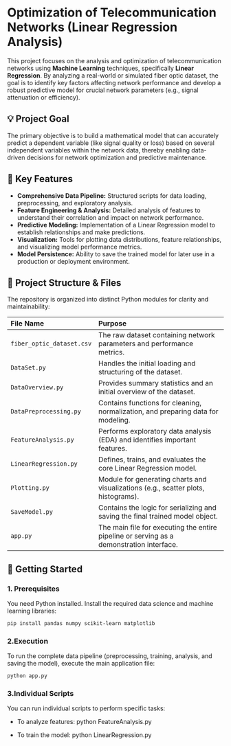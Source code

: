 # Optimization of Telecommunication Networks (Linear Regression Analysis)

This project focuses on the analysis and optimization of telecommunication networks using **Machine Learning** techniques, specifically **Linear Regression**. By analyzing a real-world or simulated fiber optic dataset, the goal is to identify key factors affecting network performance and develop a robust predictive model for crucial network parameters (e.g., signal attenuation or efficiency).

## 💡 Project Goal

The primary objective is to build a mathematical model that can accurately predict a dependent variable (like signal quality or loss) based on several independent variables within the network data, thereby enabling data-driven decisions for network optimization and predictive maintenance.

## 🌟 Key Features

* **Comprehensive Data Pipeline:** Structured scripts for data loading, preprocessing, and exploratory analysis.
* **Feature Engineering & Analysis:** Detailed analysis of features to understand their correlation and impact on network performance.
* **Predictive Modeling:** Implementation of a Linear Regression model to establish relationships and make predictions.
* **Visualization:** Tools for plotting data distributions, feature relationships, and visualizing model performance metrics.
* **Model Persistence:** Ability to save the trained model for later use in a production or deployment environment.

## 📁 Project Structure & Files

The repository is organized into distinct Python modules for clarity and maintainability:

| File Name | Purpose |
| :--- | :--- |
| `fiber_optic_dataset.csv` | The raw dataset containing network parameters and performance metrics. |
| `DataSet.py` | Handles the initial loading and structuring of the dataset. |
| `DataOverview.py` | Provides summary statistics and an initial overview of the dataset. |
| `DataPreprocessing.py` | Contains functions for cleaning, normalization, and preparing data for modeling. |
| `FeatureAnalysis.py` | Performs exploratory data analysis (EDA) and identifies important features. |
| `LinearRegression.py` | Defines, trains, and evaluates the core Linear Regression model. |
| `Plotting.py` | Module for generating charts and visualizations (e.g., scatter plots, histograms). |
| `SaveModel.py` | Contains the logic for serializing and saving the final trained model object. |
| `app.py` | The main file for executing the entire pipeline or serving as a demonstration interface. |

## 🚀 Getting Started

### 1. Prerequisites

You need Python installed. Install the required data science and machine learning libraries:

```bash
pip install pandas numpy scikit-learn matplotlib
```

### 2.Execution
To run the complete data pipeline (preprocessing, training, analysis, and saving the model), execute the main application file:

```bash
python app.py
```

### 3.Individual Scripts
You can run individual scripts to perform specific tasks:

* To analyze features: python FeatureAnalysis.py

* To train the model: python LinearRegression.py
